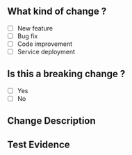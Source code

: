 ## What kind of change ?
<!-- E.g. Is this a new feature, a bug-fix, code improvement, etc. ? -->
<!-- Mark the [x] for the option that is relevant -->
- [ ] New feature
- [ ] Bug fix
- [ ] Code improvement
- [ ] Service deployment

## Is this a breaking change ?
<!-- breaking change would cause existing functionality to not work as expected -->
<!-- Mark the [x] for the option that is relevant -->
- [ ] Yes
- [ ] No

## Change Description
<!-- Please provide the detail that you have change or conflict in order. -->
<!--
1. Description A
2. Description B
3. Description C
-->

## Test Evidence
<!-- Please provide the evidence that you have tested this change in order. -->
<!--
1. Test D
2. Test E
-->